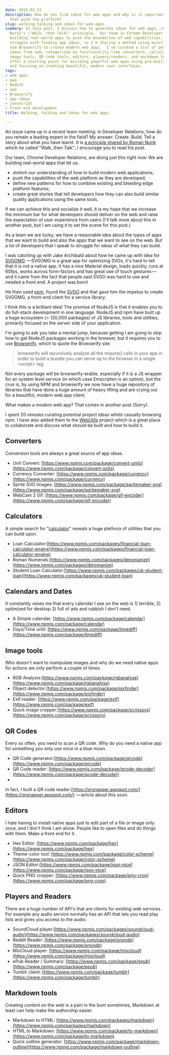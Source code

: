 ```yaml
---
date: 2015-02-11
description: How do you find ideas for web apps and why is it important to build apps
  that push the platform?
slug: walking-talking-and-ideas-for-web-apps
summary: In this post, I discuss how to generate ideas for web apps, inspired by Roman
  Nurik's \"Walk, then Talk\" principle.  Our team in Chrome Developer Relations is
  building real-world apps to push the boundaries of web capabilities.  Many developers
  struggle with finding app ideas, so I'm sharing a method using existing NodeJS packages
  and Browserify to create modern web apps.  I've curated a list of potential project
  ideas from npm, categorized by functionality like converters, calculators, calendars,
  image tools, QR code tools, editors, players/readers, and markdown tools. These
  offer a starting point for building powerful web apps using pre-built functionalities
  and focusing on creating beautiful, modern user interfaces.
tags:
- web apps
- pwa
- NodeJS
- npm
- Browserify
- app ideas
- javascript
- front-end development
title: Walking, talking and ideas for web apps

---
```


An issue came up in a recent team meeting: in Developer Relations, how do you 
remain a leading expert in the field? My answer: Create. Build. Tell a story 
about what you have learnt. It is [a principle shared by Roman Nurik](https://medium.com/@romannurik/walk-then-talk-3b935bfe5484) 
which he called "Walk, then Talk"; I encourage you to read his post.

Our team, Chrome Developer Relations, are doing just this right now. We are 
building real-world apps that let us:

* stretch our understanding of how to build modern web applications; 
* push the capabilities of the web platform as they are developed; 
* define new patterns for how to combine existing and bleeding edge platform 
  features;
* create great stories that tell developers how they can also build similar 
  quality applications using the same tools. 

If we can achieve this and socialize it well, it is my hope that we increase the 
minimum bar for what developers should deliver on the web and raise the 
expectation of user experience from users (I'll talk more about this in another 
post, but I am using it to set the scene for this post.)

As a team we are lucky, we have a reasonable idea about the types of apps that 
we want to build and also the apps that we want to see on the web. But a lot of 
developers that I speak to struggle for ideas of what they can build.

I was catching up with Jake Archibald about how he came up with idea for 
[SVGOMG](https://jakearchibald.github.io/svgomg/)  — SVGOMG is a great app for optimizing SVGs, it's hard to tell that it is not a native app. It has a nice Material design, loads quickly, runs at 60fps, works 
across form-factors and has great use of touch gestures — and it came from the 
fact that people said SVGO was hard to use and needed a front end. A project was 
born!

He then used [npm](https://www.npmjs.com/), found the [SVGO](https://github.com/svg/svgo) and that gave 
him the impetus to create SVGOMG, a front-end client for a service library.

I think this is a brilliant idea! The promise of NodeJS is that it enables you 
to do full-stack development in one language. NodeJS and npm have built up a 
huge ecosystem (&gt; 120,000 packages) of JS libraries, tools and utilities, 
primarily focused on the server side of your application.

I'm going to ask you take a mental jump, because getting I am going to skip how 
to get NodeJS packages working in the browser, but it requires you to use 
[Browserify](http://browserify.org/), which to quote the Browserify site:

> browserify will recursively analyze all the require() calls in your app in 
> order to build a bundle you can serve up to the browser in a single 
> &lt;script&gt; tag.

Not every package will be browserify-erable, especially if it is a JS wrapper 
for an system level service (in which case Emscripten is an option), but the 
crux is, by using NPM and browserify we now have a huge repository of libraries 
that have done a huge amount of heavy lifting and are crying out for a 
beautiful, modern web app client.

What makes a modern web app? That comes in another post (Sorry).

I spent 20 minutes curating potential project ideas whilst casually browsing 
npm. I have also added them to the [WebUtils](https://github.com/WebUtils/Platform/issues) 
project which is a great place to collaborate and discuss what should be built 
and how to build it.

## **Converters**

Conversion tools are always a great source of app ideas.

* Unit Convert: [https://www.npmjs.com/package/convert-units](https://www.npmjs.com/package/convert-units)
* Currency Converter: [https://www.npmjs.com/package/currency](https://www.npmjs.com/package/currency)
* Sprite SVG Images: [https://www.npmjs.com/package/spritemaker-svg](https://www.npmjs.com/package/spritemaker-svg)
* WebCam 2 Gif: [https://www.npmjs.com/package/gif-encoder](https://www.npmjs.com/package/gif-encoder)

## **Calculators**

A simple search for 
"[calculator](https://www.npmjs.com/browse/keyword/calculator)" reveals a huge 
plethora of utilities that you can build upon.

* Loan Calculator:[https://www.npmjs.com/packages/financial-loan-calculator-engine](https://www.npmjs.com/packages/financial-loan-calculator-engine)
* Roman Numerals:[https://www.npmjs.com/packages/deromanize](https://www.npmjs.com/packages/deromanize)
* Student Loan Calculator:[https://www.npmjs.com/packages/uk-student-loan](https://www.npmjs.com/packages/uk-student-loan)

## **Calendars and Dates**

It constantly vexes me that every calendar I see on the web is 1) terrible, 2) 
optimized for desktop 3) full of ads and rubbish I don't need.

* A Simple calendar: [https://www.npmjs.com/package/calendar](https://www.npmjs.com/package/calendar)
* Days/Time until: [https://www.npmjs.com/package/timediff](https://www.npmjs.com/package/timediff)

## **Image tools**

Who doesn't want to manipulate images and why do we need native apps for actions 
we only perform a couple of times.

* RGB Analysis:[https://www.npmjs.com/package/rgbanalyse](https://www.npmjs.com/package/rgbanalyse)
* Object detector:[https://www.npmjs.com/package/pixfinder](https://www.npmjs.com/package/pixfinder)
* Exif reader: [https://www.npmjs.com/package/exif](https://www.npmjs.com/package/exif)
* Quick image cropper:[https://www.npmjs.com/package/scrissors](https://www.npmjs.com/package/scrissors)

## **QR Codes**

Every so often, you need to scan a QR code. Why do you need a native app for 
something you only use once in a blue moon.

* QR Code generator:[https://www.npmjs.com/package/qrcode](https://www.npmjs.com/package/qrcode)
* QR Code reader: [https://www.npmjs.com/package/qcode-decoder](https://www.npmjs.com/package/qcode-decoder)
* 

In fact, I built a QR code reader:[https://qrsnapper.appspot.com/](https://qrsnapper.appspot.com/) 
— article about this soon.

## **Editors**

I hate having to install native apps just to edit part of a file or image only 
once, and I don't think I am alone. People like to open files and do things with 
them. Make a front end for it. 

* Hex Editor: [https://www.npmjs.com/package/hex](https://www.npmjs.com/package/hex)
* Theme-color tool: [https://www.npmjs.com/package/color-scheme](https://www.npmjs.com/package/color-scheme)
* JSON Editor:[https://www.npmjs.com/package/json-nice](https://www.npmjs.com/package/json-nice)
* Quick PNG cropper: [https://www.npmjs.com/package/png-crop](https://www.npmjs.com/package/png-crop)

## **Players and Readers**

There are a huge number of API's that are clients for existing web services. For 
example any audio service normally has an API that lets you read play lists and 
gives you access to the audio.

* SoundCloud player:[https://www.npmjs.com/packages/soundcloud-audio](https://www.npmjs.com/packages/soundcloud-audio)
* Reddit Reader: [https://www.npmjs.com/package/snoode](https://www.npmjs.com/package/snoode)
* MixCloud player: [https://www.npmjs.com/package/mixcloud](https://www.npmjs.com/package/mixcloud)
* ePub Reader / Summary: [https://www.npmjs.com/package/epub](https://www.npmjs.com/package/epub)
* Tumblr client: [https://www.npmjs.com/package/tumblr](https://www.npmjs.com/package/tumblr)

## **Markdown tools**

Creating content on the web is a pain in the bum sometimes, Markdown at least 
can help make the authorship easier.

* Markdown to HTML: [https://www.npmjs.com/packages/markdown](https://www.npmjs.com/packages/markdown)
* HTML to Markdown: [https://www.npmjs.com/package/to-markdown](https://www.npmjs.com/package/to-markdown)
* Quick outline generator: [https://www.npmjs.com/package/markdown-outline](https://www.npmjs.com/package/markdown-outline)


